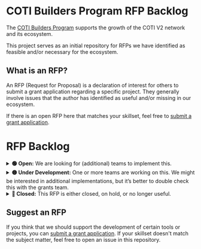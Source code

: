 # COTI Builders Program RFP Backlog

The [COTI Builders Program](https://cotinetwork.notion.site/Overview-COTI-Builders-Program-f742a22ff8ef4e648935362b9b4a9c34) supports the growth of the COTI V2 network and its ecosystem.

This project serves as an initial repository for RFPs we have identified as feasible and/or necessary for the ecosystem.

## What is an RFP?
An RFP (Request for Proposal) is a declaration of interest for others to submit a grant application regarding a specific project. They generally involve issues that the author has identified as useful and/or missing in our ecosystem.

If there is an open RFP here that matches your skillset, feel free to [submit a grant application](https://share.hsforms.com/1Boe4wRQtShet_lfl2Z-nLArddfz).

# RFP Backlog

<details>
  <summary>
    <b>🟢 Open:</b> We are looking for (additional) teams to implement this.
  </summary>

| RFP | Last Updated |
| :-- | :----------: |
| [metamask.md](RFPs/metamask.md) | 2024-07-01 |

</details>

<details>
  <summary>
    <b>🟡 Under Development:</b> One or more teams are working on this. We might be interested in additional implementations, but it’s better to double check this with the grants team.
  </summary>

| RFP | Last Updated |
| :-- | :----------: |
| [under_dev.md](link) | date |

</details>


<details>
  <summary>
    <b>🔴 Closed:</b> This RFP is either closed, on hold, or no longer useful.
  </summary>

| RFP | Last Updated |
| :-- | :----------: |
| [closed.md](link) | date |

</details>

## Suggest an RFP

If you think that we should support the development of certain tools or projects, you can [submit a grant application](https://share.hsforms.com/1Boe4wRQtShet_lfl2Z-nLArddfz). If your skillset doesn't match the subject matter, feel free to open an issue in this repository.
